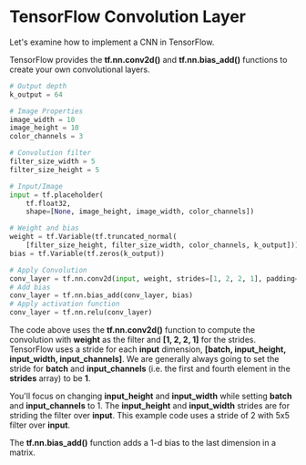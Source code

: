 # TensorFlow Convolution Layer

Let's examine how to implement a CNN in TensorFlow.

TensorFlow provides the **tf.nn.conv2d()** and **tf.nn.bias_add()** functions to create your own convolutional layers.

```python
# Output depth
k_output = 64

# Image Properties
image_width = 10
image_height = 10
color_channels = 3

# Convolution filter
filter_size_width = 5
filter_size_height = 5

# Input/Image
input = tf.placeholder(
    tf.float32,
    shape=[None, image_height, image_width, color_channels])

# Weight and bias
weight = tf.Variable(tf.truncated_normal(
    [filter_size_height, filter_size_width, color_channels, k_output]))
bias = tf.Variable(tf.zeros(k_output))

# Apply Convolution
conv_layer = tf.nn.conv2d(input, weight, strides=[1, 2, 2, 1], padding='SAME')
# Add bias
conv_layer = tf.nn.bias_add(conv_layer, bias)
# Apply activation function
conv_layer = tf.nn.relu(conv_layer)
```

The code above uses the **tf.nn.conv2d()** function to compute the convolution with **weight** as the filter and **[1, 2, 2, 1]** for the strides. TensorFlow uses a stride for each **input** dimension, **[batch, input_height, input_width, input_channels]**. We are generally always going to set the stride for **batch** and **input_channels** (i.e. the first and fourth element in the **strides** array) to be **1**.

You'll focus on changing **input_height** and **input_width** while setting **batch** and **input_channels** to 1. The **input_height** and **input_width** strides are for striding the filter over **input**. This example code uses a stride of 2 with 5x5 filter over **input**.

The **tf.nn.bias_add()** function adds a 1-d bias to the last dimension in a matrix.
